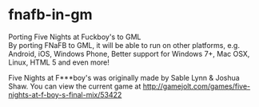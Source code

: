 # fnafb-in-gm
Porting Five Nights at Fuckboy's to GML  
By porting FNaFB to GML, it will be able to run on other platforms, e.g. Android, iOS, Windows Phone, Better support for Windows 7+, Mac OSX, Linux, HTML 5 and even more!  
  
Five Nights at F***boy's was originally made by Sable Lynn & Joshua Shaw. You can view the current game at http://gamejolt.com/games/five-nights-at-f-boy-s-final-mix/53422
